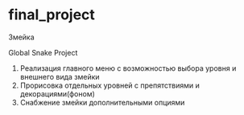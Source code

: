 # final_project
Змейка

Global Snake Project

1. Реализация главного меню с возможностью выбора уровня и внешнего вида змейки
2. Прорисовка отдельных уровней с препятствиями и декорациями(фоном)
3. Снабжение змейки дополнительными опциями
